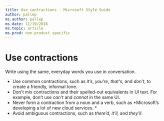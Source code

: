 ```yaml
---
title: Use contractions - Microsoft Style Guide
author: pallep
ms.author: pallep
ms.date: 11/19/2016
ms.topic: article
ms.prod: non-product specific
---
```


# Use contractions

Write using the same, everyday words you use in conversation. 

  - Use common contractions, such as *it’s*, *you’re*, *that's,* and *don’t*, to create a friendly, informal tone.
  - Don't mix contractions and their spelled-out equivalents in UI text. For example, don’t use *can’t* and *cannot* in the same UI.
  - Never form a contraction from a noun and a verb, such as *Microsoft’s developing a lot of new cloud services.
    *
  - Avoid ambiguous contractions, such as *there’d, it’ll,* and *they’ll*.

